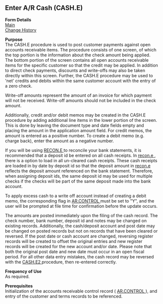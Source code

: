 ##  Enter A/R Cash (CASH.E)

<PageHeader />

**Form Details**  
[ Main ](CASH-E-1/README.md)   
[ Change History ](CASH-E-2/README.md)   

**Purpose**  
The CASH.E procedure is used to post customer payments against open accounts
receivable items. The procedure consists of one screen, of which the top
portion is the information about the check amount being applied. The bottom
portion of the screen contains all open accounts receivable items for the
specific customer so that the credit may be applied. In addition to direct
check payments, discounts and write-offs may also be taken directly within
this screen. Further, the CASH.E procedure may be used to 'net' credits and
debits within the same customer account with the entry of a zero check.  
  
Write-off amounts represent the amount of an invoice for which payment will
not be received. Write-off amounts should not be included in the check amount.  
  
Additionally, credit and/or debit memos may be created in the CASH.E procedure
by adding additional line items in the lower portion of the screen. This is
done by leaving the document type and date fields empty and placing the amount
in the application amount field. For credit memos, the amount is entered as a
positive number. To create a debit memo (e.g. charge back), enter the amount
as a negative number.  
  
If you will be using [ RECON.E ](RECON-E/README.md) to reconcile your bank statements, it is recommended that a deposit id be entered on all cash receipts. In [ recon.e ](recon-e/README.md) , there is a option to load in all un-cleared cash receipts. These cash receipts are loaded in by date by deposit id so that the deposit amount in [ recon.e ](recon-e/README.md) reflects the deposit amount referenced on the bank statement. Therefore, when assigning deposit ids, the same deposit id may be used for multiple checks if the checks will be part of the same deposit made into the bank account.   
  
To apply excess cash to a write off account instead of creating a debit memo, the corresponding flag in [ AR.CONTROL ](../../../../../../../../rover/AP-OVERVIEW/AP-ENTRY/CHECKS-E4/AR-CONTROL) must be set to "Y", and the user will be prompted at file time for confirmation before the update occurs.   
  
The amounts are posted immediately upon the filing of the cash record. The check number, bank number, deposit id and notes may be changed on existing records. Additionally, the cash/deposit account and post date may be changed on posted records but not on records that have been cleared or reversed. If the post date or cash account are changed, reversing register records will be created to offset the original entries and new register records will be created for the new account and/or date. Please note that both the original post date and new date must occur in an open fiscal period. For all other data entry mistakes, the cash record may be reversed with the [ CASH.E2 ](CASH-E2/README.md) procedure, then re-entered correctly. 

**Frequency of Use**  
As required.

**Prerequisites**  
Initialization of the accounts receivable control record ( [ AR.CONTROL ](../../../../../../../../rover/AP-OVERVIEW/AP-ENTRY/CHECKS-E4/AR-CONTROL) ), and entry of the customer and terms records to be referenced. 

<badge text= "Version 8.10.57" vertical="middle" />

<PageFooter />